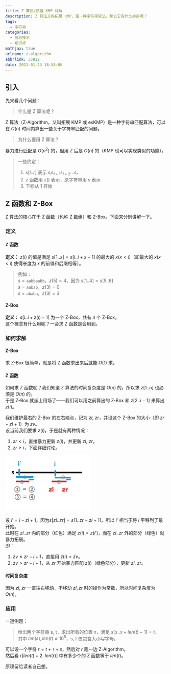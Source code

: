 ```yaml
---
title: Z 算法/拓展 KMP 详解
description: Z 算法又称拓展 KMP，是一种字符串算法。那么它有什么妙用呢？
tags:
  - 字符串
categories:
  - 信息技术
  - 知识点
mathjax: true
urlname: z-algorithm
abbrlink: 35812
date: 2021-01-23 18:58:06
---
```


## 引入

先来看几个问题：

> 什么是 Z 算法呢？

Z 算法（Z-Algorithm，又叫拓展 KMP 或 exKMP）是一种字符串匹配算法，可以在 $O(n)$ 时间内算出一些关于字符串匹配的问题。

> 为什么要用 Z 算法？

暴力进行匹配是 $O(n^2)$ 的，但用 Z 后是 $O(n)$ 的（KMP 也可以实现类似的功能）。

> 一些约定：
>
> 1. $s[l .. r]$ 表示 $s_ls_{l + 1}s_{l + 2} ... s_r$
> 2. z 函数用 $z()$ 表示，原字符串用 s 表示
> 3. 下标从 1 开始

## Z 函数和 Z-Box

Z 算法的核心在于 Z 函数（也称 Z 数组）和 Z-Box。下面来分别讲解一下。

### 定义

#### Z 函数

**定义：** $z(i)$ 的值是满足 $s[1 .. x] = s[i .. i + x - 1]$ 的最大的 $x (x < i)$（即最大的 $x (x < i)$ 使得长度为 $x$ 的前缀和后缀相等）。

> 例如：  
> $s = \texttt{aabbaabb}$，$z(5) = 4$，因为 $s[1 .. 4] = s[5 .. 8]$  
> $s = \texttt{aabab}$，$z(3) = 0$  
> $s = \texttt{ababa}$，$z(3) = 3$

#### Z-Box

**定义：** $s[i .. i + z(i) - 1]$ 为一个 Z-Box，共有 $n$ 个 Z-Box。  
这个概念有什么用呢？一会求 Z 函数是会用到。

### 如何求解

#### Z-Box

求 Z-Box 很简单，就是将 Z 函数求出来后就能 $O(1)$ 求。

#### Z 函数

如何求 Z 函数呢？我们知道 Z 算法的时间复杂度是 $O(n)$ 的，所以求 $z[1 .. n]$ 也必须是 $O(n)$ 的。  
于是 Z-Box 就派上用场了——我们可以用之前算出的 Z-Box 和 $z[2 .. i - 1]$ 来算出 $z(i)$。

我们维护最右的 Z-Box 的左右端点，记为 $zl$, $zr$，并设这个 Z-Box 的大小（即 $zr - zl + 1$）为 $zv$。  
设当前我们要求 $z(i)$，于是就有两种情况：

1. $zr < i$，直接暴力更新 $z(i)$，并更新 $zl$, $zr$。
2. $zr \ge i$，下面详细讨论。

![Z 函数更新](Z-算法详解/Z-函数更新.png)

设 $i' = i - zl + 1$，因为$s[zl .. zr] = s[1 .. zr-zl+1]$，所以 $i'$ 相当于将 $i$ 平移到了最开始。  
此时在 $zl .. zr$ 内的部分（红色）满足 $z(i) = z(i')$，而在 $zl .. zr$ 外的部分（绿色）就暴力拓展。  
即：

1. $zv \le zr - i + 1$，直接用 $z(i) = zv$。
2. $zv > zr - i + 1$，从 $zr$ 开始暴力匹配 $z(i)$（绿色部分），更新 $zl$, $zr$。

#### 时间复杂度

因为 $zl$, $zr$ 一直往右移动，不移动 $zl, zr$ 时的操作为常数，所以时间复杂度为 $O(n)$。

### 应用

一道例题：

> 给出两个字符串 s, t，求出所有的位置 x，满足 $s[x .. x + len(t) - 1] = t$。  
> 其中 $len(s), len(t) \le 10^5$，s, t 仅包含大小写字母。

可以设一个字符 $r = t + \texttt{!} + s$，然后对 $r$ 跑一边 Z-Algorithm。  
然后看 $r[len(t) + 2 .. len(r)]$ 中有多少个的 Z 函数等于 $len(t)$。

原理留给读者自己想。

